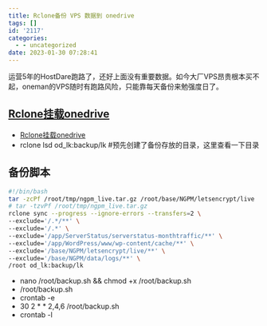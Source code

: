 ```yaml
---
title: Rclone备份 VPS 数据到 onedrive
tags: []
id: '2117'
categories:
  - - uncategorized
date: 2023-01-30 07:28:41
---
```


运营5年的HostDare跑路了，还好上面没有重要数据。如今大厂VPS昂贵根本买不起，oneman的VPS随时有跑路风险，只能靠每天备份来勉强度日了。

## [Rclone挂载onedrive](https://occdn.limour.top/2083.html#Rclone)

*   [Rclone挂载onedrive](https://occdn.limour.top/2083.html#Rclone)
*   rclone lsd od\_lk:backup/lk #预先创建了备份存放的目录，这里查看一下目录

## 备份脚本

```bash
#!/bin/bash
tar -zcPf /root/tmp/ngpm_live.tar.gz /root/base/NGPM/letsencrypt/live
# tar -tzvPf /root/tmp/ngpm_live.tar.gz
rclone sync --progress --ignore-errors --transfers=2 \
--exclude='/.*/**' \
--exclude='/.*' \
--exclude='/app/ServerStatus/serverstatus-monthtraffic/**' \
--exclude='/app/WordPress/www/wp-content/cache/**' \
--exclude='/base/NGPM/letsencrypt/live/**' \
--exclude='/base/NGPM/data/logs/**' \
/root od_lk:backup/lk 
```

*   nano /root/backup.sh && chmod +x /root/backup.sh
*   /root/backup.sh
*   crontab -e
*   30 2 \* \* 2,4,6 /root/backup.sh
*   crontab -l